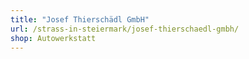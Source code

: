 ```yaml
---
title: "Josef Thierschädl GmbH"
url: /strass-in-steiermark/josef-thierschaedl-gmbh/
shop: Autowerkstatt
---
```

